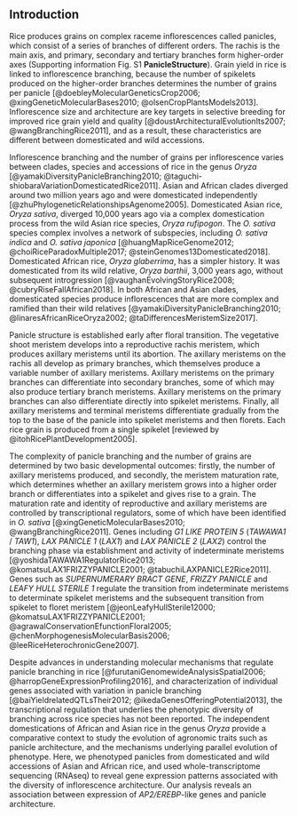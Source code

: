 ## Introduction

Rice produces grains on complex raceme inflorescences called panicles, which consist of a series of branches of different orders.
The rachis is the main axis, and primary, secondary and tertiary branches form higher-order axes (Supporting information Fig. S1 **PanicleStructure**).
Grain yield in rice is linked to inflorescence branching, because the number of spikelets produced on the higher-order branches determines the number of grains per panicle [@doebleyMolecularGeneticsCrop2006; @xingGeneticMolecularBases2010; @olsenCropPlantsModels2013].
Inflorescence size and architecture are key targets in selective breeding for improved rice grain yield and quality [@doustArchitecturalEvolutionIts2007; @wangBranchingRice2011], and as a result, these characteristics are different between domesticated and wild accessions.

Inflorescence branching and the number of grains per inflorescence varies between clades, species and accessions of rice in the genus *Oryza* [@yamakiDiversityPanicleBranching2010; @taguchi-shiobaraVariationDomesticatedRice2011].
Asian and African clades diverged around two million years ago and were domesticated independently [@zhuPhylogeneticRelationshipsAgenome2005].
Domesticated Asian rice, *Oryza sativa*, diverged 10,000 years ago via a complex domestication process from the wild Asian rice species, *Oryza rufipogon*.
The *O. sativa* species complex involves a network of subspecies, including *O. sativa indica* and *O. sativa japonica* [@huangMapRiceGenome2012; @choiRiceParadoxMultiple2017; @steinGenomes13Domesticated2018].
Domesticated African rice, *Oryza glaberrima*, has a simpler history.
It was domesticated from its wild relative, *Oryza barthii*, 3,000 years ago, without subsequent introgression [@vaughanEvolvingStoryRice2008; @cubryRiseFallAfrican2018].
In both African and Asian clades, domesticated species produce inflorescences that are more complex and ramified than their wild relatives [@yamakiDiversityPanicleBranching2010; @linaresAfricanRiceOryza2002; @taDifferencesMeristemSize2017].

Panicle structure is established early after floral transition.
The vegetative shoot meristem develops into a reproductive rachis meristem, which produces axillary meristems until its abortion.
The axillary meristems on the rachis all develop as primary branches, which themselves produce a variable number of axillary meristems.
Axillary meristems on the primary branches can differentiate into secondary branches, some of which may also produce tertiary branch meristems. 
Axillary meristems on the primary branches can also differentiate directly into spikelet meristems.
Finally, all axillary meristems and terminal meristems differentiate gradually from the top to the base of the panicle into spikelet meristems and then florets.
Each rice grain is produced from a single spikelet [reviewed by @itohRicePlantDevelopment2005].

The complexity of panicle branching and the number of grains are determined by two basic developmental outcomes: firstly, the number of axillary meristems produced, and secondly, the meristem maturation rate, which determines whether an axillary meristem grows into a higher order branch or differentiates into a spikelet and gives rise to a grain. 
The maturation rate and identity of reproductive and axillary meristems are controlled by transcriptional regulators, some of which have been identified in *O. sativa* [@xingGeneticMolecularBases2010; @wangBranchingRice2011].
Genes including *G1 LIKE PROTEIN 5* (*TAWAWA1* / *TAW1*), *LAX PANICLE 1* (*LAX1*) and *LAX PANICLE 2* (*LAX2*) control the branching phase via establishment and activity of indeterminate meristems 
[@yoshidaTAWAWA1RegulatorRice2013; @komatsuLAX1FRIZZYPANICLE2001; @tabuchiLAXPANICLE2Rice2011].
Genes such as *SUPERNUMERARY BRACT GENE*, *FRIZZY PANICLE* and  *LEAFY HULL STERILE 1* regulate the transition from indeterminate meristems to determinate spikelet meristems and the subsequent transition from spikelet to floret meristem [@jeonLeafyHullSterile12000; @komatsuLAX1FRIZZYPANICLE2001; @agrawalConservationEfunctionFloral2005; @chenMorphogenesisMolecularBasis2006; @leeRiceHeterochronicGene2007].

Despite advances in understanding molecular mechanisms that regulate panicle branching in rice [@furutaniGenomewideAnalysisSpatial2006; @harropGeneExpressionProfiling2016], and  characterization of individual genes associated with variation in panicle branching [@baiYieldrelatedQTLsTheir2012; @ikedaGenesOfferingPotential2013], the transcriptional regulation that underlies the phenotypic diversity of branching across rice species has not been reported.
The independent domestications of African and Asian rice in the genus *Oryza* provide a comparative context to study the evolution of agronomic traits such as panicle architecture, and the mechanisms underlying parallel evolution of phenotype.
Here, we phenotyped panicles from domesticated and wild accessions of Asian and African rice, and used whole-transcriptome sequencing (RNAseq) to reveal gene expression patterns associated with the diversity of inflorescence architecture.
Our analysis reveals an association between expression of *AP2/EREBP*-like genes and panicle architecture.

